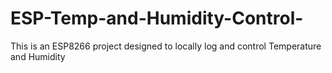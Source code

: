 # ESP-Temp-and-Humidity-Control-
This is an ESP8266 project designed to locally log and control Temperature and Humidity 
